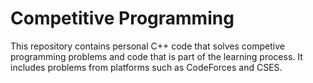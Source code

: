 # Competitive Programming
This repository contains personal C++ code that solves competive programming problems and code that is part of the learning process.
It includes problems from platforms such as CodeForces and CSES.
